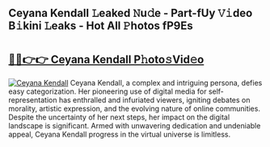 ## Ceyana Kendall 𝙻eaked 𝙽u𝚍e - Part-fUy 𝚅𝚒deo B𝚒kini 𝙻eaks - Hot All 𝙿hotos fP9Es

# <h2><a href="http://ld174vb.urlbe.top/?page=Ceyana+Kendall">🔗🔗👉👉 Ceyana Kendall P𝚑oto𝚜Vid𝚎o</a></h2>

[![Ceyana Kendall](https://i.imgur.com/eBuTRDB.gif)](http://ld174vb.urlbe.top/?page=Ceyana+Kendall)
Ceyana Kendall, a complex and intriguing persona, defies easy categorization. Her pioneering use of digital media for self-representation has enthralled and infuriated viewers, igniting debates on morality, artistic expression, and the evolving nature of online communities. Despite the uncertainty of her next steps, her impact on the digital landscape is significant. Armed with unwavering dedication and undeniable appeal, Ceyana Kendall progress in the virtual universe is limitless.
